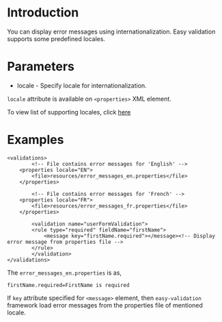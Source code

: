 

# Introduction #

You can display error messages using internationalization. Easy validation supports some predefined locales.


# Parameters #

  * locale - Specify locale for internationalization.

`locale` attribute is available on `<properties>` XML element.

To view list of supporting locales, click [here](http://code.google.com/p/easy-java-validation/wiki/localecodes)

# Examples #

```
<validations>
        <!-- File contains error messages for 'English' -->
	<properties locale="EN">
		<file>resources/error_messages_en.properties</file>
	</properties>

        <!-- File contains error messages for 'French' -->
	<properties locale="FR">
		<file>resources/error_messages_fr.properties</file>
	</properties>

        <validation name="userFormValidation">
		<rule type="required" fieldName="firstName">
			<message key="firstName.required"></message><!-- Display error message from properties file -->
		</rule>
        </validation>
</validations>	
```

The `error_messages_en.properties` is as,

```
firstName.required=FirstName is required
```

If `key` attribute specified for `<message>` element, then `easy-validation` framework load error messages from the properties file of mentioned locale.